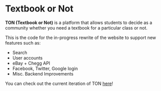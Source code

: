 <h1>Textbook or Not</h1>

<p><b>TON (Textbook or Not)</b> is a platform that allows students to decide as a community whether you need a textbook for a particular class or not. 

<p>This is the code for the in-progress rewrite of the website to support new features such as:</P>
<ul>
<li>Search</li>
<li>User accounts</li>
<li>eBay + Chegg API</li>
<li>Facebook, Twitter, Google login</li>
<li>Misc. Backend Improvements</li>
</ul>

<p>You can check out the current iteration of TON <a href="http://www.textbookornot.com">here</a>!</p>
